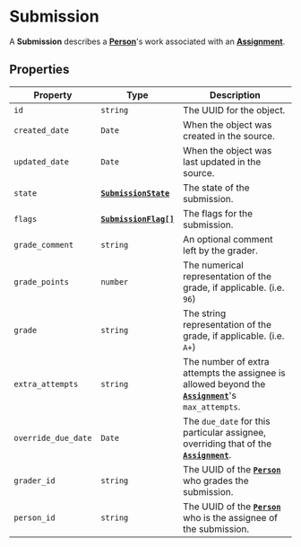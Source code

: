 # Submission
A **Submission** describes a **[Person](person)**'s work 
associated with an **[Assignment](assignment)**.

## Properties
| Property            | Type                                            | Description                                                                                                      |
|---------------------|-------------------------------------------------|------------------------------------------------------------------------------------------------------------------|
| `id`                | `string`                                        | The UUID for the object.                                                                                         |
| `created_date`      | `Date`                                          | When the object was created in the source.                                                                       |
| `updated_date`      | `Date`                                          | When the object was last updated in the source.                                                                  |
| `state`             | **[`SubmissionState`](enums/submission-state)** | The state of the submission.                                                                                     |
| `flags`             | **[`SubmissionFlag[]`](enums/submission-flag)** | The flags for the submission.                                                                                    |
| `grade_comment`     | `string`                                        | An optional comment left by the grader.                                                                          |
| `grade_points`      | `number`                                        | The numerical representation of the grade, if applicable. (i.e. `96`)                                            |
| `grade`             | `string`                                        | The string representation of the grade, if applicable. (i.e. `A+`)                                               |
| `extra_attempts`    | `string`                                        | The number of extra attempts the assignee is allowed beyond the **[`Assignment`](assignment)**'s `max_attempts`. |
| `override_due_date` | `Date`                                          | The `due_date` for this particular assignee, overriding that of the **[`Assignment`](assignment)**.              |
| `grader_id`         | `string`                                        | The UUID of the **[`Person`](person)** who grades the submission.                                                |
| `person_id`         | `string`                                        | The UUID of the **[`Person`](person)** who is the assignee of the submission.                                    |

